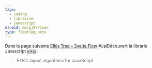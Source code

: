 ```yaml
---
tags:
  - coding
  - librairie
  - javascript
nanoid: mxlgj0771uwv
type: fleeting_note
---
```

Dans la page suivante [Elkjs Tree – Svelte Flow](https://svelteflow.dev/examples/layout/elkjs) #JaiDécouvert la librarie Javascript [elkjs](https://github.com/kieler/elkjs) :

> ELK's layout algorithms for JavaScript
